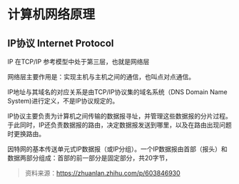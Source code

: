 # 计算机网络原理

## IP协议 Internet Protocol

IP 在TCP/IP 参考模型中处于第三层，也就是网络层

网络层主要作用是：实现主机与主机之间的通信，也叫点对点通信。



IP地址与其域名的对应关系是由TCP/IP协议集的域名系统（DNS Domain Name System)进行定义，不是IP协议规定的。

IP协议主要负责为计算机之间传输的数据报寻址，并管理这些数据报的分片过程。于此同时，IP还负责数据报的路由，决定数据报发送到哪里，以及在路由出现问题时更换路由。

因特网的基本传送单元式IP数据报（或IP分组）。一个IP数据报由首部（报头）和数据两部分组成：首部的前一部分是固定部分，共20字节，

> 资料来源：https://zhuanlan.zhihu.com/p/603846930